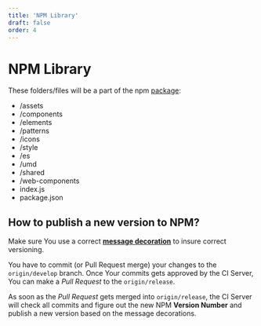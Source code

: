 ```yaml
---
title: 'NPM Library'
draft: false
order: 4
---
```


# NPM Library

These folders/files will be a part of the npm [package](https://unpkg.com/dnb-ui-lib@latest/):

- /assets
- /components
- /elements
- /patterns
- /icons
- /style
- /es
- /umd
- /shared
- /web-components
- index.js
- package.json

## How to publish a new version to NPM?

Make sure You use a correct **[message decoration](/uilib/development/commit)** to insure correct versioning.

You have to commit (or Pull Request merge) your changes to the `origin/develop` branch. Once Your commits gets approved by the CI Server, You can make a _Pull Request_ to the `origin/release`.

As soon as the _Pull Request_ gets merged into `origin/release`, the CI Server will check all commits and figure out the new NPM **Version Number** and publish a new version based on the message decorations.
